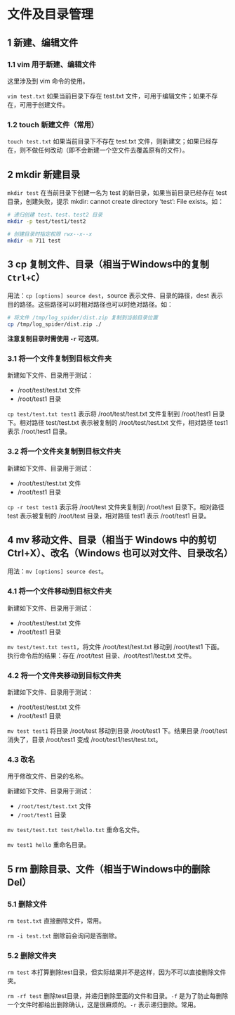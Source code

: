 # 文件及目录管理

## 1 新建、编辑文件

### 1.1 vim 用于新建、编辑文件

这里涉及到 vim 命令的使用。

`vim test.txt` 如果当前目录下存在 test.txt 文件，可用于编辑文件；如果不存在，可用于创建文件。

### 1.2 touch 新建文件（常用）

`touch test.txt` 如果当前目录下不存在 test.txt 文件，则新建文；如果已经存在，则不做任何改动（即不会新建一个空文件去覆盖原有的文件）。

## 2 mkdir 新建目录

`mkdir test` 在当前目录下创建一名为 test 的新目录，如果当前目录已经存在 test 目录，创建失败，提示 mkdir: cannot create directory ‘test’: File exists。如：

```sh
# 递归创建 test、test、test2 目录
mkdir -p test/test1/test2

# 创建目录时指定权限 rwx--x--x
mkdir -m 711 test
```
## 3 cp 复制文件、目录（相当于Windows中的复制 `Ctrl+C`）

用法：`cp [options] source dest`，source 表示文件、目录的路径，dest 表示目的路径。这些路径可以时相对路径也可以时绝对路径。如：

```sh
# 将文件 /tmp/log_spider/dist.zip 复制到当前目录位置
cp /tmp/log_spider/dist.zip ./
```

**注意复制目录时需使用 `-r` 可选项**。

### 3.1 将一个文件复制到目标文件夹

新建如下文件、目录用于测试：

- /root/test/test.txt 文件
- /root/test1 目录

`cp test/test.txt test1` 表示将 /root/test/test.txt 文件复制到 /root/test1 目录下。相对路径 test/test.txt 表示被复制的 /root/test/test.txt 文件，相对路径 test1 表示 /root/test1 目录。

### 3.2 将一个文件夹复制到目标文件夹

新建如下文件、目录用于测试：

- /root/test/test.txt 文件
- /root/test1 目录

`cp -r test test1` 表示将 /root/test 文件夹复制到 /root/test 目录下。相对路径 test 表示被复制的 /root/test 目录，相对路径 test1 表示 /root/test1 目录。

## 4 mv 移动文件、目录（相当于 Windows 中的剪切 Ctrl+X）、改名（Windows 也可以对文件、目录改名）

用法：`mv [options] source dest`。

### 4.1 将一个文件移动到目标文件夹

新建如下文件、目录用于测试：

- /root/test/test.txt 文件
- /root/test1 目录

`mv test/test.txt test1`，将文件 /root/test/test.txt 移动到 /root/test1 下面。执行命令后的结果：存在 /root/test 目录、/root/test1/test.txt 文件。

### 4.2 将一个文件夹移动到目标文件夹

新建如下文件、目录用于测试：

- /root/test/test.txt 文件
- /root/test1 目录

`mv test test1` 将目录 /root/test 移动到目录 /root/test1 下。结果目录 /root/test 消失了，目录 /root/test1 变成 /root/test1/test/test.txt。

### 4.3 改名

用于修改文件、目录的名称。

新建如下文件、目录用于测试：

- `/root/test/test.txt` 文件
- `/root/test1` 目录

`mv test/test.txt test/hello.txt` 重命名文件。

`mv test1 hello` 重命名目录。

## 5 rm 删除目录、文件（相当于Windows中的删除Del）

### 5.1 删除文件

`rm test.txt` 直接删除文件，常用。

`rm -i test.txt` 删除前会询问是否删除。

### 5.2 删除文件夹

`rm test` 本打算删除test目录，但实际结果并不是这样，因为不可以直接删除文件夹。

`rm -rf test` 删除test目录，并递归删除里面的文件和目录。`-f` 是为了防止每删除一个文件时都给出删除确认，这是很麻烦的。`-r` 表示递归删除。常用。
